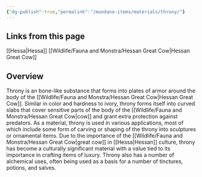 ```yaml
---
{"dg-publish":true,"permalink":"/mundane-items/materials/throny/"}
---
```


## Links from this page
[[Hessa\|Hessa]]
[[Wildlife/Fauna and Monstra/Hessan Great Cow\|Hessan Great Cow]]
## Overview
Throny is an bone-like substance that forms into plates of armor around the body of the [[Wildlife/Fauna and Monstra/Hessan Great Cow\|Hessan Great Cow]]. Similar in color and hardness to ivory, throny forms itself into curved slabs that cover sensitive parts of the body of the [[Wildlife/Fauna and Monstra/Hessan Great Cow\|cow]] and grant extra protection against predators. As a material, throny is used in various applications, most of which include some form of carving or shaping of the throny into sculptures or ornamental items. Due to the importance of the [[Wildlife/Fauna and Monstra/Hessan Great Cow\|great cow]] in [[Hessa\|Hessan]] culture, throny has become a culturally significant material with a value tied to its importance in crafting items of luxury. Throny also has a number of alchemical uses, often being used as a basis for a number of tinctures, potions, and salves.
